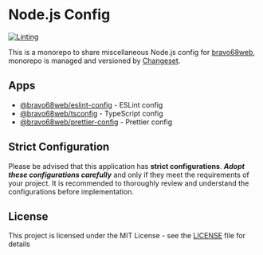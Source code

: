 # Node.js Config

[![Linting](https://github.com/BRAVO68WEB/node-config/actions/workflows/lint.yml/badge.svg)](https://github.com/BRAVO68WEB/node-config/actions/workflows/lint.yml)

This is a monorepo to share miscellaneous Node.js config for [bravo68web](https://github.com/bravo68web), monorepo is managed and versioned by [Changeset](https://github.com/changesets/changesets).

## Apps

-   [@bravo68web/eslint-config](apps/eslint-config/) - ESLint config
-   [@bravo68web/tsconfig](apps/tsconfig/) - TypeScript config
-   [@bravo68web/prettier-config](apps/prettier-config/) - Prettier config

## Strict Configuration

Please be advised that this application has **strict configurations**. **_Adopt these configurations carefully_** and only if they meet the requirements of your project. It is recommended to thoroughly review and understand the configurations before implementation.

## License

This project is licensed under the MIT License - see the [LICENSE](./LICENSE) file for details
